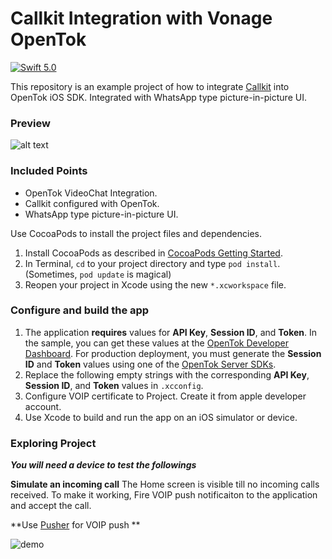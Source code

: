 
# Callkit Integration with Vonage OpenTok

[![Swift 5.0](https://img.shields.io/badge/Swift-5.0-orange.svg?style=flat)](https://swift.org)

This repository is an example project of how to integrate [Callkit](https://developer.apple.com/documentation/callkit) into OpenTok iOS SDK. Integrated with WhatsApp type picture-in-picture UI.

### Preview
![alt text](https://github.com/mobile-simformsolutions/OpenTokVideoChatIOS/blob/master/preview.gif)

### Included Points
- OpenTok VideoChat Integration.
- Callkit configured with OpenTok.
- WhatsApp type picture-in-picture UI.

Use CocoaPods to install the project files and dependencies.

1. Install CocoaPods as described in [CocoaPods Getting Started](https://guides.cocoapods.org/using/getting-started.html#getting-started).
1. In Terminal, `cd` to your project directory and type `pod install`. (Sometimes, `pod update` is magical)
1. Reopen your project in Xcode using the new `*.xcworkspace` file.

### Configure and build the app
1. The application **requires** values for **API Key**, **Session ID**, and **Token**. In the sample, you can get these values at the [OpenTok Developer Dashboard](https://dashboard.tokbox.com/). For production deployment, you must generate the **Session ID** and **Token** values using one of the [OpenTok Server SDKs](https://tokbox.com/developer/sdks/server/).
1. Replace the following empty strings with the corresponding **API Key**, **Session ID**, and **Token** values in `.xcconfig`.
2. Configure VOIP certificate to Project. Create it from apple developer account.
1. Use Xcode to build and run the app on an iOS simulator or device.

### Exploring Project

 ***You will need a device to test the followings***
 
**Simulate an incoming call**
The Home screen is visible till no incoming calls received. To make it working, Fire VOIP push notificaiton to the application and accept the call.

**Use [Pusher](https://github.com/noodlewerk/NWPusher) for VOIP push **

![demo](https://github.com/mobile-simformsolutions/OpenTokVideoChatIOS/blob/master/pusher.png)

